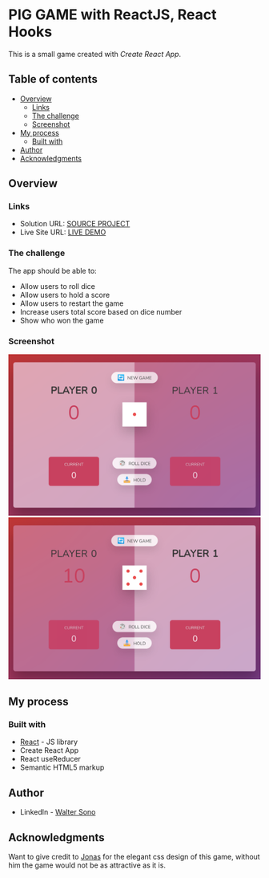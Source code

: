 # PIG GAME with ReactJS, React Hooks

This is a small game created with _Create React App_.

## Table of contents

- [Overview](#overview)
  - [Links](#links)
  - [The challenge](#the-challenge)
  - [Screenshot](#screenshot)
- [My process](#my-process)
  - [Built with](#built-with)
- [Author](#author)
- [Acknowledgments](#acknowledgments)

## Overview

### Links

- Solution URL: [SOURCE PROJECT](https://github.com/waltersono/pig-game-with-react)
- Live Site URL: [LIVE DEMO](https://waltersono.github.io/pig-game-with-react/)

### The challenge

The app should be able to:

- Allow users to roll dice
- Allow users to hold a score
- Allow users to restart the game
- Increase users total score based on dice number
- Show who won the game

### Screenshot

![NEW GAME](./screenshot-1.png)
![PLAYING](./screenshot-2.png)

## My process

### Built with

- [React](https://reactjs.org/) - JS library
- Create React App
- React useReducer
- Semantic HTML5 markup

## Author

- LinkedIn - [Walter Sono](https://www.linkedin,com/in/waltersono.com)

## Acknowledgments

Want to give credit to [Jonas](https://jonas.io/) for the elegant css design of this game, without him the game would not be as attractive as it is.

